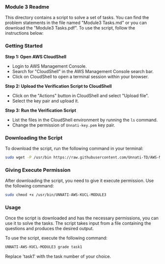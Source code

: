 ### Module 3 Readme

This directory contains a script to solve a set of tasks. You can find the problem statements in the file named "Module3 Tasks.md" or you can download the "Module3 Tasks.pdf". To use the script, follow the instructions below:

### Getting Started

**Step 1: Open AWS CloudShell**
- Login to AWS Management Console.
- Search for "CloudShell" in the AWS Management Console search bar.
- Click on CloudShell to open a terminal session within your browser.

**Step 2: Upload the Verification Script to CloudShell**
- Click on the "Actions" button in CloudShell and select "Upload file".
- Select the key pair and upload it.

**Step 3: Run the Verification Script**
- List the files in the CloudShell environment by running the `ls` command.
- Change the permission of `Unnati-key.pem` key pair.

### Downloading the Script
To download the script, run the following command in your terminal:

```bash
sudo wget -P /usr/bin https://raw.githubusercontent.com/Unnati-TD/AWS-Modules/main/Module3/UNNATI-AWS-KUCL-MODULE3
```

### Giving Execute Permission
After downloading the script, you need to give it execute permission. Use the following command:

```bash
sudo chmod +x /usr/bin/UNNATI-AWS-KUCL-MODULE3
```

### Usage
Once the script is downloaded and has the necessary permissions, you can use it to solve the tasks. The script takes input from a file containing the questions and produces the desired output.

To use the script, execute the following command:

```bash
UNNATI-AWS-KUCL-MODULE3 grade task1
```

Replace 'task1' with the task number of your choice.
